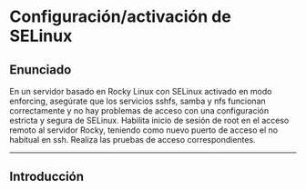 # Configuración/activación de SELinux

## Enunciado

En un servidor basado en Rocky Linux con SELinux activado en modo enforcing, asegúrate que los servicios sshfs, samba y nfs funcionan correctamente y no hay problemas de acceso con una configuración estricta y segura de SELinux. Habilita inicio de sesión de root en el acceso remoto al servidor Rocky, teniendo como nuevo puerto de acceso el no habitual en ssh. Realiza las pruebas de acceso correspondientes.

---

## Introducción